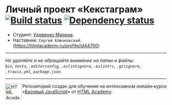 # Личный проект «Кекстаграм» [![Build status][travis-image]][travis-url] [![Dependency status][dependency-image]][dependency-url]

* Студент: [Удовенко Марина](https://up.htmlacademy.ru/javascript/7/user/7570).
* Наставник: `Сергей Ключковский`. (https://htmlacademy.ru/profile/id44700)

---

_Не удаляйте и не обращайте внимание на папки и файлы:_<br>
_`bin`, `tests`, `.editorconfig`, `.eslintignore`, `.eslintrc`, `.gitignore`, `.travis.yml`, `package.json`._

---

<a href="https://htmlacademy.ru/intensive/javascript"><img align="left" width="50" height="50" title="HTML Academy" src="https://up.htmlacademy.ru/static/img/intensive/javascript/logo-for-github.svg"></a>

Репозиторий создан для обучения на интенсивном онлайн‑курсе «[Базовый JavaScript](https://htmlacademy.ru/intensive/javascript)» от [HTML Academy](https://htmlacademy.ru).

[travis-image]: https://travis-ci.org/htmlacademy-javascript/7570-kekstagram.svg?branch=master
[travis-url]: https://travis-ci.org/htmlacademy-javascript/7570-kekstagram
[dependency-image]: https://david-dm.org/htmlacademy-javascript/7570-kekstagram.svg?style=flat-square
[dependency-url]: https://david-dm.org/htmlacademy-javascript/7570-kekstagram
